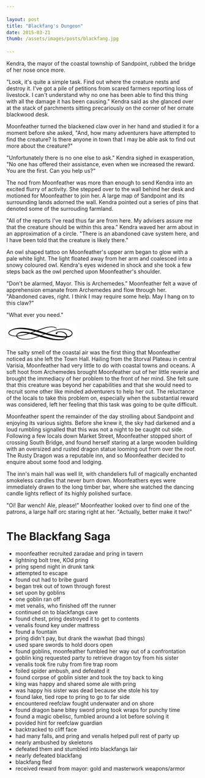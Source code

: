 ```yaml
---

layout: post
title: "Blackfang's Dungeon"
date: 2015-03-21
thumb: /assets/images/posts/blackfang.jpg

---
```


Kendra, the mayor of the coastal township of Sandpoint, rubbed the bridge of her nose once more.

"Look, it's quite a simple task. Find out where the creature nests and destroy it. I've got a pile of petitions from scared farmers reporting loss of livestock. I can't understand why no one has been able to find this thing with all the damage it has been causing." Kendra said as she glanced over at the stack of parchments sitting precariously on the corner of her ornate blackwood desk.

Moonfeather turned the blackened claw over in her hand and studied it for a moment before she asked, "And, how many adventurers have attempted to find the creature? Is there anyone in town that I may be able ask to find out more about the creature?"

"Unfortunately there is no one else to ask." Kendra sighed in exasperation, "No one has offered their assistance, even when we increased the reward. You are the first. Can you help us?"

The nod from Moonfeather was more than enough to send Kendra into an excited flurry of activity. She stepped over to the wall behind her desk and motioned for Moonfeather to join her. A large map of Sandpoint and its surrounding lands adorned the wall. Kendra pointed out a series of pins that denoted some of the surrouding farmland.

"All of the reports I've read thus far are from here. My advisers assure me that the creature should be within this area." Kendra waved her arm about in an approximation of a circle. "There is an abandoned cave system here, and I have been told that the creature is likely there."

An owl shaped tattoo on Moonfeather's upper arm began to glow with a pale white light. The light floated away from her arm and coalesced into a snowy coloured owl. Kendra's eyes widened in shock and she took a few steps back as the owl perched upon Moonfeather's shoulder.

"Don't be alarmed, Mayor. This is Archemedes." Moonfeather felt a wave of apprehension emanate from Archemedes and flow through her. "Abandoned caves, right. I think I may require some help. May I hang on to this claw?"

"What ever you need."

![break](/assets/images/posts/break.png)

The salty smell of the coastal air was the first thing that Moonfeather noticed as she left the Town Hall. Hailing from the Storval Plateau in central Varisia, Moonfeather had very little to do with coastal towns and oceans. A soft hoot from Archemedes brought Moonfeather out of her little reverie and brought the immediacy of her problem to the front of her mind. She felt sure that this creature was beyond her capabilities and that she would need to recruit some other like minded adventurers to help her out. The reluctance of the locals to take this problem on, especially when the substantial reward was considered, left her feeling that this task was going to be quite difficult.

Moonfeather spent the remainder of the day strolling about Sandpoint and enjoying its various sights. Before she knew it, the sky had darkened and a loud rumbling signalled that this was not a night to be caught out side. Following a few locals down Market Street, Moonfeather stopped short of crossing South Bridge, and found herself staring at a large wooden building with an oversized and rusted dragon statue looming out from over the roof. The Rusty Dragon was a reputable inn, and so Moonfeather decided to enquire about some food and lodging.

The inn's main hall was well lit, with chandeliers full of magically enchanted smokeless candles that never burn down. Moonfeathers eyes were immediately drawn to the long timber bar, where she watched the dancing candle lights reflect of its highly polished surface.

"Oi! Bar wench! Ale, please!" Moonfeather looked over to find one of the patrons, a large half orc staring right at her. "Actually, better make it two!"

# The Blackfang Saga

- moonfeather recruited zaradae and pring in tavern
- lightning bolt tree, KOd pring
- pring spend night in drunk tank
- attempted to escape
- found out had to bribe guard
- began trek out of town through forest
- set upon by goblins
- one goblin ran off
- met venalis, who finished off the runner
- continued on to blackfangs cave
- found chest, pring destroyed it to get to contents
- venalis found key under mattress
- found a fountain
- pring didn't pay, but drank the wawhat (bad things)
- used spare swords to hold doors open
- found goblins, moonfeather fumbled her way out of a confrontation
- goblin king requested party to retrieve dragon toy from his sister
- venalis took fire ruby from fire trap room
- foiled spider ambush, and defeated it
- found corpse of goblin sister and took the toy back to king
- king was happy and shared some ale with pring
- was happy his sister was dead because she stole his toy
- found lake, tied rope to pring to go to far side
- encountered reefclaw fought underwater and on shore
- found dragon bane bitey sword pring took wraps for punchy time
- found a magic obelisc, fumbled around a lot before solving it
- povided hint for reefclaw guardian
- backtracked to cliff face
- had many falls, and pring and venalis helped pull rest of party up
- nearly ambushed by skeletons
- defeated them and stumbled into blackfangs lair
- nearly defeated blackfang
- blackfang fled
- received reward from mayor: gold and masterwork weapons/armor
